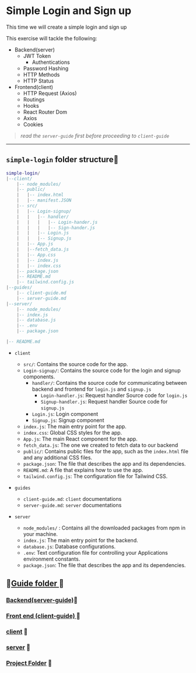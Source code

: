 # Simple Login and Sign up 
This time we will create a simple login and sign up

This exercise will tackle the following:
- Backend(server)
	- JWT Token
		- Authentications 
	- Password Hashing
	- HTTP Methods 
	- HTTP Status
- Frontend(client)
	- HTTP Request (Axios)
	- Routings
	- Hooks
	- React Router Dom
	- Axios
	- Cookies
> *read  the `server-guide` first before proceeding to `client-guide`*
---

## `simple-login` folder structure📂
```lua
simple-login/
|--client/ 
	|-- node_modules/ 
	|-- public/
	|   |-- index.html 
	|   |-- manifest.JSON
	|-- src/ 
	|   |-- Login-signup/
	|   |   |-- handler/
	|   |   |   |-- Login-hander.js
	|   |   |   |-- Sign-hander.js
	|   |   |-- Login.js
	|   |   |-- Signup.js
	|   |-- App.js 
	|   |--fetch_data.js
	|   |-- App.css
	|   |-- index.js 
	|   |-- index.css 
	|-- package.json 
	|-- README.md 
	|-- tailwind.config.js
|--guides/
	|-- client-guide.md
	|-- server-guide.md
|--server/
	|-- node_modules/
	|-- index.js
	|-- database.js
	|-- .env
	|-- package.json

|-- README.md
```
- `client`
	-   `src/`: Contains the source code for the app.
	- `Login-signup/`: Contains the source code for the login and signup components.
		- `handler/`: Contains the source code for communicating between backend and frontend for `login.js` and `signup.js`
			- `Login-handler.js`: Request handler Source code for `login.js` 
			- `Signup-handler.js`: Request handler Source code for `signup.js`
		- `Login.js`: Login component
		- `Signup.js`: Signup component
    -   `index.js`: The main entry point for the app.
    -   `index.css`: Global CSS styles for the app.
    -   `App.js`: The main React component for the app.
    -   `fetch_data.js`: The one we created to fetch data to our backend
	-   `public/`: Contains public files for the app, such as the  `index.html`  file and any additional CSS files.
	-   `package.json`: The file that describes the app and its dependencies.
	-   `README.md`: A file that explains how to use the app.
	-   `tailwind.config.js`: The configuration file for Tailwind CSS.
	
- `guides`
  - `client-guide.md`: `client` documentations
  - `server-guide.md`: `server` documentations 


- `server`
	-   `node_modules/`  : Contains all the downloaded packages from npm in your machine.
    -   `index.js`: The main entry point for the backend.
    -   `database.js`: Database configurations.
    -   `.env`: Text configuration file for controlling your Applications environment constants.
    -   `package.json`: The file that describes the app and its dependencies.



## 📖[Guide folder ](https://github.com/joystacktrek/fullstack-starter-kit-01/tree/main/simple-login/guides)📂
### [Backend(server-guide)](https://github.com/joystacktrek/fullstack-starter-kit-01/blob/main/simple-login/guides/server-guide.md)📓

###  [Front end (client-guide) ](https://github.com/joystacktrek/fullstack-starter-kit-01/blob/main/simple-login/guides/client-guide.md)📓
 
### [client](https://github.com/joystacktrek/fullstack-starter-kit-01/tree/main/simple-login/client) 📁
### [server](https://github.com/joystacktrek/fullstack-starter-kit-01/tree/main/simple-login/server) 📁
### [Project Folder](https://github.com/joystacktrek/fullstack-starter-kit-01/tree/main/simple-login)  📂
